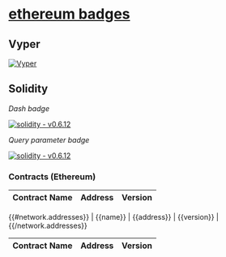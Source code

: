 # [ethereum badges](#)

## Vyper

[![Vyper](https://img.shields.io/badge/vyper-0.2.0-black?logo=data:image/png;base64,iVBORw0KGgoAAAANSUhEUgAAABgAAAAYCAMAAADXqc3KAAAAPFBMVEUAAAD////////////////////////////////////////////////////////////////////////////YSWgTAAAAFHRSTlMAEx0mMzlMVVZXaXJzfI+Zpaa/zKVEJ/kAAACmSURBVHjabc1VlsNADAVRmblx/3udkkHyJKmPZ7ynZRhpasVqZ30zSKOXdRZrWfVNI0qmfW8N7PusQJSsPPDrsxAABABpfWeAEgAPi+96AtV0HL6znUch+LYiRo4Yj2cBTkKM4VmAkSPScS3ASYgUrnVAe6SUdTd510UqRbcTzQmgVogDI6XW4sAJAOLACADiwIqVonzXV+rlR/E3gPwGSgC/yRv8AZsuDH6DrUgFAAAAAElFTkSuQmCC&logoColor=white)](https://www.vyperlang.org)

## Solidity


_Dash badge_

[![solidity - v0.6.12](https://img.shields.io/badge/solidity-v0.6.12-2ea44f?logo=solidity)](https://github.com/manifoldfinance)

_Query parameter badge_

[![solidity - v0.6.12](https://img.shields.io/static/v1?label=solidity&message=v0.6.12&color=2ea44f&logo=solidity)](https://github.com/manifoldfinance)



### Contracts (Ethereum)
| Contract Name | Address | Version |
| ------------- | ------- | ------- |
{{#network.addresses}}
| {{name}} | {{address}} | {{version}} |
{{/network.addresses}} 

| Contract Name | Address | Version |
| ------------- | ------- | ------- |
      
